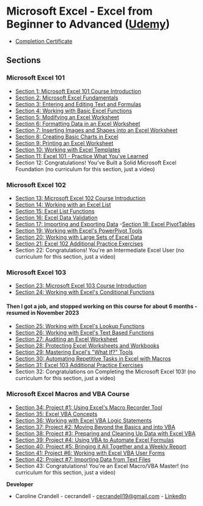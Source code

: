 # Microsoft Excel - Excel from Beginner to Advanced ([Udemy](https://www.udemy.com/course/microsoft-excel-2013-from-beginner-to-advanced-and-beyond/))

- [Completion Certificate]()

## Sections

### Microsoft Excel 101

- [Section 1: Microsoft Excel 101 Course Introduction](/Section%201%3A%20Microsoft%20Excel%20101%20Course%20Introduction/README.md)
- [Section 2: Microsoft Excel Fundamentals](/Section%202%3A%20Microsoft%20Excel%20Fundamentals/README.md)
- [Section 3: Entering and Editing Text and Formulas](/Section%203%3A%20Entering%20and%20Editing%20Text%20and%20Formulas/README.md)
- [Section 4: Working with Basic Excel Functions](/Section%204%3A%20Working%20with%20Basic%20Excel%20Functions/README.md)
- [Section 5: Modifying an Excel Worksheet](/Section%205%3A%20Modifying%20an%20Excel%20Worksheet/README.md)
- [Section 6: Formatting Data in an Excel Worksheet](/Section%206%3A%20Formatting%20Data%20in%20an%20Excel%20Worksheet/README.md)
- [Section 7: Inserting Images and Shapes into an Excel Worksheet](/Section%207%3A%20Inserting%20Images%20and%20Shapes%20into%20an%20Excel%20Worksheet/README.md)
- [Section 8: Creating Basic Charts in Excel](/Section%208%3A%20Creating%20Basic%20Charts%20in%20Excel/README.md)
- [Section 9: Printing an Excel Worksheet](/Section%209%3A%20Printing%20an%20Excel%20Worksheet/README.md)
- [Section 10: Working with Excel Templates](/Section%2010%3A%20Working%20with%20Excel%20Templates/README.md)
- [Section 11: Excel 101 - Practice What You've Learned](/Section%2011%3A%20Excel%20101%20-%20Practice%20What%20You've%20Learned/README.md)
- Section 12: Congratulations! You've Built a Solid Microsoft Excel Foundation (no curriculum for this section, just a video)

### Microsoft Excel 102

- [Section 13: Microsoft Excel 102 Course Introduction](/Section%2013%3A%20Microsoft%20Excel%20102%20Course%20Introduction/README.md)
- [Section 14: Working with an Excel List](/Section%2014%3A%20Working%20with%20an%20Excel%20List/README.md)
- [Section 15: Excel List Functions](/Section%2015%3A%20Excel%20List%20Functions/README.md)
- [Section 16: Excel Data Validation](/Section%2016%3A%20Excel%20Data%20Validation/README.md)
- [Section 17: Importing and Exporting Data](/Section%2017%3A%20Importing%20and%20Exporting%20Data/README.md) -[Section 18: Excel PivotTables](/Section%2018%3A%20Excel%20PivotTables/README.md)
- [Section 19: Working with Excel's PowerPivot Tools](/Section%2019%3A%20Working%20with%20Excel's%20PowerPivot%20Tools/README.md)
- [Section 20: Working with Large Sets of Excel Data](/Section%2020%3A%20Working%20with%20Large%20Sets%20of%20Excel%20Data/README.md)
- [Section 21: Excel 102 Additional Practice Exercises](/Section%2021%3A%20Excel%20102%20Additional%20Practice%20Exercises/README.md)
- Section 22: Congratulations! You're an Intermediate Excel User (no curriculum for this section, just a video)

### Microsoft Excel 103

- [Section 23: Microsoft Excel 103 Course Introduction](/Section%2023%3A%20Microsoft%20Excel%20103%20Course%20Introduction/README.md)
- [Section 24: Working with Excel's Conditional Functions](/Section%2024%3A%20Working%20with%20Excel's%20Conditional%20Functions/README.md)

#### Then I got a job, and stopped working on this course for about 6 months - resumed in November 2023

- [Section 25: Working with Excel's Lookup Functions](/Section%2025%3A%20Working%20with%20Excel's%20Lookup%20Functions/README.md)
- [Section 26: Working with Excel's Text Based Functions](/Section%2026:%20Working%20with%20Excel's%20Text%20Based%20Functions/README.md)
- [Section 27: Auditing an Excel Worksheet](/Section%2027:%20Auditing%20an%20Excel%20Worksheet/README.md)
- [Section 28: Protecting Excel Worksheets and Workbooks](/Section%2028:%20Protecting%20Excel%20Worksheets%20and%20Workbooks/README.md)
- [Section 29: Mastering Excel's "What If?" Tools](/Section%2029:%20Mastering%20Excel's%20"What%20If?"%20Tools/README.md)
- [Section 30: Automating Repetitive Tasks in Excel with Macros](/Section%2030:%20Automating%20Repetitive%20Tasks%20in%20Excel%20with%20Macros/README.md)
- [Section 31: Excel 103 Additional Practice Exercises](/Section%2031:%20Excel%20103%20Additional%20Practice%20Exercises/README.md)
- Section 32: Congratulations on Completing the Microsoft Excel 103! (no curriculum for this section, just a video)

### Microsoft Excel Macros and VBA Course

- [Section 34: Project #1: Using Excel's Macro Recorder Tool](/Section%2034:%20Project%20#1:%20Using%20Excel's%20Macro%20Recorder%20Tool/README.md)
- [Section 35: Excel VBA Concepts](/Section%2035:%20Excel%20VBA%20Concepts/README.md)
- [Section 36: Working with Excel VBA Logic Statements](/Section%2036:%20Working%20with%20Excel%20VBA%20Logic%20Statements/README.md)
- [Section 37: Project #2: Moving Beyond the Basics and into VBA](/Section%2037:%20Project%20#2:%20Moving%20Beyond%20the%20Basics%20and%20into%20VBA/README.md)
- [Section 38: Project #3: Preparing and Cleaning Up Data with Excel VBA](/Section%2038:%20Project%20#3:%20Preparing%20and%20Cleaning%20Up%20Data%20with%20Excel%20VBA/README.md)
- [Section 39: Project #4: Using VBA to Automate Excel Formulas](/Section%2039:%20Project%20#4:%20Using%20VBA%20to%20Automate%20Excel%20Formulas/README.md)
- [Section 40: Project #5: Bringing it All Together and a Weekly Report](/Section%2040:%20Project%20#5:%20Bringing%20it%20All%20Together%20and%20a%20Weekly%20Report/README.md)
- [Section 41: Project #6: Working with Excel VBA User Forms](/Section%2041:%20Project%20#6:%20Working%20with%20Excel%20VBA%20User%20Forms/README.md)
- [Section 42: Project #7: Importing Data from Text Files](/Section%2042:%20Project%20#7:%20Importing%20Data%20from%20Text%20Files/README.md)
- Section 43: Congratulations! You're an Excel Macro/VBA Master! (no curriculum for this section, just a video)

**Developer**

- Caroline Crandell - cecrandell - cecrandell19@gmail.com - [LinkedIn](https://www.linkedin.com/in/carolinecrandell/)
